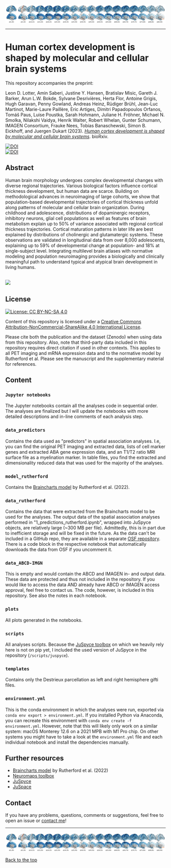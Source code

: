 <img src="plots/braincharts/dev_ct_brainchain.png">

---

# <a name="top"></a>Human cortex development is shaped by molecular and cellular brain systems

This repository accompanies the preprint: 

Leon D. Lotter, Amin Saberi, Justine Y. Hansen, Bratislav Misic, Gareth J. Barker, Arun L.W. Bokde, Sylvane Desrivières, Herta Flor, Antoine Grigis, Hugh Garavan, Penny Gowland, Andreas Heinz, Rüdiger Brühl, Jean-Luc Martinot, Marie-Laure Paillère, Eric Artiges, Dimitri Papadopoulos Orfanos, Tomáš Paus, Luise Poustka, Sarah Hohmann, Juliane H. Fröhner, Michael N. Smolka, Nilakshi Vaidya, Henrik Walter, Robert Whelan, Gunter Schumann, IMAGEN Consortium, Frauke Nees, Tobias Banaschewski, Simon B. Eickhoff, and Juergen Dukart (2023). *[Human cortex development is shaped by molecular and cellular brain systems](https://doi.org/XXX)*. bioRxiv.

[![DOI](https://img.shields.io/badge/bioRxiv-10.1101/2023.05.05.539537-BD2736)](https://doi.org/10.1101/2023.05.05.539537)  
[![DOI](https://zenodo.org/badge/636815203.svg)](https://zenodo.org/badge/latestdoi/636815203)

## Abstract

Human brain morphology undergoes complex developmental changes with diverse regional trajectories. Various biological factors influence cortical thickness development, but human data are scarce. Building on methodological advances in neuroimaging of large cohorts, we show that population-based developmental trajectories of cortical thickness unfold along patterns of molecular and cellular brain organization. During childhood and adolescence, distributions of dopaminergic receptors, inhibitory neurons, glial cell populations as well as features of brain metabolism explain up to 50% of variance associated with regional cortical thickness trajectories. Cortical maturation patterns in later life are best explained by distributions of cholinergic and glutamatergic systems. These observations are validated in longitudinal data from over 8,000 adolescents, explaining up to 59% of developmental change at population- and 18% at single-subject level. Integrating multilevel brain atlases with normative modeling and population neuroimaging provides a biologically and clinically meaningful path to understand typical and atypical brain development in living humans.

<br>
<img src="plots/prediction_dominance/animation/dev_ct_animation_fm_500_5.gif">  
<br>

## License

[![License: CC BY-NC-SA 4.0](https://img.shields.io/badge/License-CC%20BY--NC--SA%204.0-lightgrey)](http://creativecommons.org/licenses/by-nc-sa/4.0/)  

Content of this repository is licensed under a [Creative Commons Attribution-NonCommercial-ShareAlike 4.0 International License](http://creativecommons.org/licenses/by-nc-sa/4.0/).

Please cite both the publication and the dataset (Zenodo) when using data from this repository. Also, note that third-party data included in this repository requires direct citation if used in other contexts. This applies to all PET imaging and mRNA expression data and to the normative model by Rutherford et al. Please see the manuscript and the supplementary material for references.

## Content

### `Jupyter notebooks`
The Jupyter notebooks contain all the analyses code in sequential order. The analyses are finalized but I will update the notebooks with more detailed descriptions and in-line comments of each analysis step.

### `data_predictors`
Contains the data used as "predictors" in spatial association analyses. I.e, you can find the original PET imaging and extracted data, lists of cell marker genes and extracted ABA gene expression data, and an T1/T2 ratio MRI surface file as a myelination marker. In table files, you find the extracted and dimensionality reduced data that was used for the majority of the analyses.  

### `model_rutherford`
Contains the [Braincharts model](https://github.com/predictive-clinical-neuroscience/braincharts) by Rutherford et al. (2022).

### `data_rutherford`
Contains the data that were extracted from the Braincharts model to be used for the analyses. The output data of the spatial association analyses performed in "1_predictions_rutherford.ipynb", wrapped into JuSpyce objects, are relatively large (~300 MB per file). Admittedly, this is in part due to inefficient storage and will be fixed in the future. As the data can't be included in a GitHub repo, they are available in a separate [OSF repository](https://osf.io/3n9rt/). There is a code block in the respective notebook that automatically downloads the data from OSF if you uncomment it.  

### `data_ABCD-IMGN`
This is empty and would contain the ABCD and IMAGEN in- and output data. These data are protected and thus not included in the repository. If you would like to access the data AND already have ABCD or IMAGEN access approval, feel free to contact us. The code, however, is included in this repository. See also the notes in each notebook.  

### `plots`
All plots generated in the notebooks.

### `scripts`
All analyses scripts. Because the [JuSpyce toolbox](https://github.com/LeonDLotter/JuSpyce) on which we heavily rely here is not on pip yet, I included the used version of JuSpyce in the repository (`/scripts/juspyce`). 

### `templates`
Contains only the Destrieux parcellation as left and right hemisphere gifti files.

### `environment.yml`
This is the conda environment in which the analyses were run, exported via `conda env export > environment.yml`. If you installed Python via Anaconda, you can recreate this environment with `conda env create -f environment.yml`. However, note that this will likely only work on a similar system: macOS Monterey 12.6 on a 2021 MPB with M1 Pro chip. On other systems you might have to take a look at the `environment.yml` file and each individual notebook and install the dependencies manually.   

## Further resources

- [Braincharts model](https://github.com/predictive-clinical-neuroscience/braincharts) by Rutherford et al. (2022)  
- [Neuromaps toolbox](https://github.com/netneurolab/neuromaps)
- [JuSpyce](https://github.com/LeonDLotter/JuSpyce)
- [JuSpace](https://github.com/juryxy/JuSpace) 

## Contact

If you have any problems, questions, comments or suggestions, feel free to open an issue or [contact me](mailto:leondlotter@gmail.com)! 

---
<img src="plots/braincharts/dev_ct_brainchain.png">  

[Back to the top](#top)

